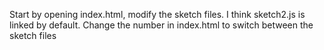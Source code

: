 Start by opening index.html, modify the sketch files. I think sketch2.js is linked by default. Change the number in index.html to switch between the sketch files
